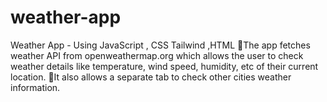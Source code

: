 # weather-app
Weather App  - Using JavaScript , CSS Tailwind ,HTML The app fetches weather API from openweathermap.org which allows the user to check weather details like temperature, wind speed, humidity, etc of their current location. It also allows a separate tab to check other cities weather information.
